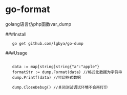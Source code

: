 # go-format
golang语言仿php函数var_dump

###Install
 ```
    go get github.com/lgbya/go-dump
 ```

 ###Usage
 ```
    
    data := map[string]string{"a":"apple"}
    formatStr := dump.Format(data) //格式化数据为字符串
    dump.Printf(data) //打印格式数据

    dump.CloseDebug() //关闭测试调试环境不会再打印

 ```